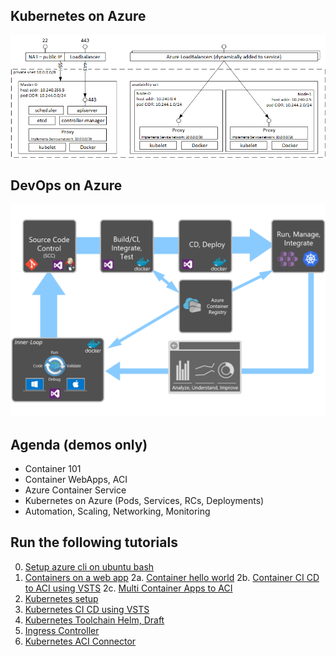 
## Kubernetes on Azure
![](/img/kubernetes.png)

## DevOps on Azure

![](/img/kubernetes_on_azure.png)

## Agenda (demos only)
- Container 101
- Container WebApps, ACI
- Azure Container Service
- Kubernetes on Azure (Pods, Services, RCs, Deployments)
- Automation, Scaling, Networking, Monitoring

## Run the following tutorials
0. [Setup azure cli on ubuntu bash](BashCliSetup.md)
1. [Containers on a web app](WebApp.md)
2a. [Container hello world](ContainerHelloWorld.md)
2b. [Container CI CD to ACI using VSTS](ContainerCICDACI.md)
2c. [Multi Container Apps to ACI](MultiContainerACI.md)
3. [Kubernetes setup](KubernetesSetup.md)
4. [Kubernetes CI CD using VSTS](KubernetesCICD.md)
5. [Kubernetes Toolchain Helm, Draft](KubernetesToolchain.md)
6. [Ingress Controller](KubernetesIngress.md)
7. [Kubernetes ACI Connector](KubeACIConnector.md)
